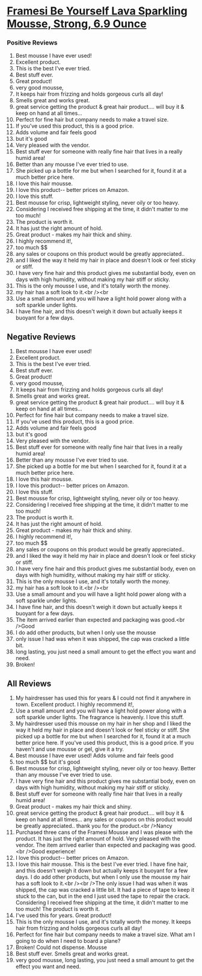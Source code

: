 # [Framesi Be Yourself Lava Sparkling Mousse, Strong, 6.9 Ounce](https://products.checkmycream.com/products/Framesi-Be-Yourself-Lava-Sparkling-Mousse-Strong-6.9-Ounce.html)

### Positive Reviews

<ol>
      <li>Best mousse I have ever used!</li>
      <li>Excellent product.</li>
      <li>This is the best I&#x27;ve ever tried.</li>
      <li>Best stuff ever.</li>
      <li>Great product!</li>
      <li>very good mousse,  </li>
      <li>It keeps hair from frizzing and holds gorgeous curls all day!</li>
      <li>Smells great and works great.</li>
      <li>great service getting the product &amp; great hair product.... will buy it &amp; keep on hand at all times...  </li>
      <li>Perfect for fine hair but company needs to make a travel size.  </li>
      <li>If you&#x27;ve used this product, this is a good price.</li>
      <li>Adds volume and fair feels good</li>
      <li>but it&#x27;s good</li>
      <li>Very pleased with the vendor.  </li>
      <li>Best stuff ever for someone with really fine hair that lives in a really humid area!</li>
      <li>Better than any mousse I&#x27;ve ever tried to use.</li>
      <li>She picked up a bottle for me but when I searched for it, found it at a much better price here.</li>
      <li>I love this hair mousse.</li>
      <li>I love this product-- better prices on Amazon.</li>
      <li>I love this stuff.</li>
      <li>Best mousse for crisp, lightweight styling, never oily or too heavy.  </li>
      <li>Considering I received free shipping at the time, it didn&#x27;t matter to me too much!</li>
      <li>The product is worth it.</li>
      <li>It has just the right amount of hold.  </li>
      <li>Great product - makes my hair thick and shiny.</li>
      <li>I highly recommend it!,</li>
      <li>too much $$</li>
      <li>any sales or coupons on this product would be greatly appreciated..  </li>
      <li>and I liked the way it held my hair in place and doesn&#x27;t look or feel sticky or stiff.</li>
      <li>I have very fine hair and this product gives me substantial body, even on days with high humidity, without making my hair stiff or sticky.</li>
      <li>This is the only mousse I use, and it&#x27;s totally worth the money.  </li>
      <li>my hair has a soft look to it.&lt;br /&gt;&lt;br</li>
      <li>Use a small amount and you will have a light hold power along with a soft sparkle under lights.  </li>
      <li>I have fine hair, and this doesn&#x27;t weigh it down but actually keeps it buoyant for a few days.</li>
</ol>


<h2>Negative Reviews</h2>
<ol>
<li> Best mousse I have ever used!</li>
<li> Excellent product.</li>
<li> This is the best I&#x27;ve ever tried.</li>
<li> Best stuff ever.</li>
<li> Great product!</li>
<li> very good mousse,  </li>
<li> It keeps hair from frizzing and holds gorgeous curls all day!</li>
<li> Smells great and works great.</li>
<li> great service getting the product &amp; great hair product.... will buy it &amp; keep on hand at all times...  </li>
<li> Perfect for fine hair but company needs to make a travel size.  </li>
<li> If you&#x27;ve used this product, this is a good price.</li>
<li> Adds volume and fair feels good</li>
<li> but it&#x27;s good</li>
<li> Very pleased with the vendor.  </li>
<li> Best stuff ever for someone with really fine hair that lives in a really humid area!</li>
<li> Better than any mousse I&#x27;ve ever tried to use.</li>
<li> She picked up a bottle for me but when I searched for it, found it at a much better price here.</li>
<li> I love this hair mousse.</li>
<li> I love this product-- better prices on Amazon.</li>
<li> I love this stuff.</li>
<li> Best mousse for crisp, lightweight styling, never oily or too heavy.  </li>
<li> Considering I received free shipping at the time, it didn&#x27;t matter to me too much!</li>
<li> The product is worth it.</li>
<li> It has just the right amount of hold.  </li>
<li> Great product - makes my hair thick and shiny.</li>
<li> I highly recommend it!,</li>
<li> too much $$</li>
<li> any sales or coupons on this product would be greatly appreciated..  </li>
<li> and I liked the way it held my hair in place and doesn&#x27;t look or feel sticky or stiff.</li>
<li> I have very fine hair and this product gives me substantial body, even on days with high humidity, without making my hair stiff or sticky.</li>
<li> This is the only mousse I use, and it&#x27;s totally worth the money.  </li>
<li> my hair has a soft look to it.&lt;br /&gt;&lt;br</li>
<li> Use a small amount and you will have a light hold power along with a soft sparkle under lights.  </li>
<li> I have fine hair, and this doesn&#x27;t weigh it down but actually keeps it buoyant for a few days.</li>
<li> The item arrived earlier than expected and packaging was good.&lt;br /&gt;Good</li>
<li> I do add other products, but when I only use the mousse</li>
<li> only issue I had was when it was shipped, the cap was cracked a little bit.</li>
<li> long lasting,  you just need a small amount to get the effect you want and need.</li>
<li> Broken!</li>
</ol>

<h2>All Reviews</h2>

<ol>
    <li> My hairdresser has used this for years &amp; I could not find it anywhere in town. Excellent product. I highly recommend it!,</li>
    <li> Use a small amount and you will have a light hold power along with a soft sparkle under lights.  The fragrance is heavenly.  I love this stuff.</li>
    <li> My hairdresser used this mousse on my hair in her shop and I liked the way it held my hair in place and doesn&#x27;t look or feel sticky or stiff. She picked up a bottle for me but when I searched for it, found it at a much better price here. If you&#x27;ve used this product, this is a good price. If you haven&#x27;t and use mousse or gel, give it a try.</li>
    <li> Best mousse I have ever used! Adds volume and fair feels good</li>
    <li> too much $$ but it&#x27;s good</li>
    <li> Best mousse for crisp, lightweight styling, never oily or too heavy.  Better than any mousse I&#x27;ve ever tried to use.</li>
    <li> I have very fine hair and this product gives me substantial body, even on days with high humidity, without making my hair stiff or sticky.</li>
    <li> Best stuff ever for someone with really fine hair that lives in a really humid area!</li>
    <li> Great product - makes my hair thick and shiny.</li>
    <li> great service getting the product &amp; great hair product.... will buy it &amp; keep on hand at all times...  any sales or coupons on this product would be greatly appreciated..  thank you for the product.&lt;br /&gt;Nancy</li>
    <li> Purchased three cans of the Framesi Mousse and I was please with the product.  It has just the right amount of hold.  Very pleased with the vendor.  The item arrived earlier than expected and packaging was good.&lt;br /&gt;Good experience!</li>
    <li> I love this product-- better prices on Amazon.</li>
    <li> I love this hair mousse. This is the best I&#x27;ve ever tried. I have fine hair, and this doesn&#x27;t weigh it down but actually keeps it buoyant for a few days. I do add other products, but when I only use the mousse my hair has a soft look to it.&lt;br /&gt;&lt;br /&gt;The only issue I had was when it was shipped, the cap was cracked a little bit. It had a piece of tape to keep it stuck to the can, but in the end I just used the tape to repair the crack. Considering I received free shipping at the time, it didn&#x27;t matter to me too much! The product is worth it.</li>
    <li> I&#x27;ve used this for years.  Great product!</li>
    <li> This is the only mousse I use, and it&#x27;s totally worth the money.  It keeps hair from frizzing and holds gorgeous curls all day!</li>
    <li> Perfect for fine hair but company needs to make a travel size.  What am I going to do when I need to board a plane?</li>
    <li> Broken! Could not dispense. Mousse</li>
    <li> Best stuff ever. Smells great and works great.</li>
    <li> very good mousse,  long lasting,  you just need a small amount to get the effect you want and need.</li>
</ol>




